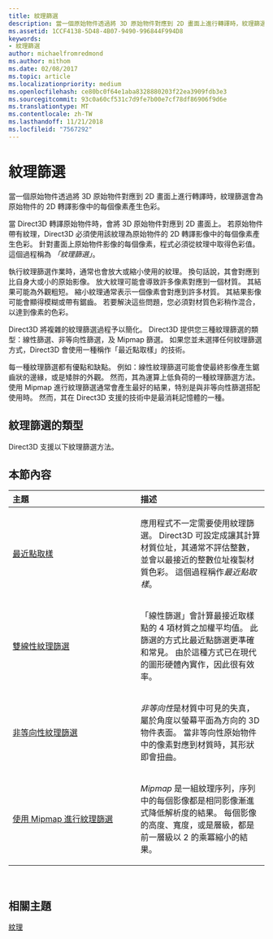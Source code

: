 ```yaml
---
title: 紋理篩選
description: 當一個原始物件透過將 3D 原始物件對應到 2D 畫面上進行轉譯時，紋理篩選會為原始物件的 2D 轉譯影像中的每個像素產生色彩。
ms.assetid: 1CCF4138-5D48-4B07-9490-996844F994D8
keywords:
- 紋理篩選
author: michaelfromredmond
ms.author: mithom
ms.date: 02/08/2017
ms.topic: article
ms.localizationpriority: medium
ms.openlocfilehash: ce80bc0f64e1aba8328880203f22ea3909fdb3e3
ms.sourcegitcommit: 93c0a60cf531c7d9fe7b00e7cf78df86906f9d6e
ms.translationtype: MT
ms.contentlocale: zh-TW
ms.lasthandoff: 11/21/2018
ms.locfileid: "7567292"
---
```

# <a name="texture-filtering"></a>紋理篩選


當一個原始物件透過將 3D 原始物件對應到 2D 畫面上進行轉譯時，紋理篩選會為原始物件的 2D 轉譯影像中的每個像素產生色彩。

當 Direct3D 轉譯原始物件時，會將 3D 原始物件對應到 2D 畫面上。 若原始物件帶有紋理，Direct3D 必須使用該紋理為原始物件的 2D 轉譯影像中的每個像素產生色彩。 針對畫面上原始物件影像的每個像素，程式必須從紋理中取得色彩值。 這個過程稱為 *「紋理篩選」*。

執行紋理篩選作業時，通常也會放大或縮小使用的紋理。 換句話說，其會對應到比自身大或小的原始影像。 放大紋理可能會導致許多像素對應到一個材質。 其結果可能為外觀粗短。 縮小紋理通常表示一個像素會對應到許多材質。 其結果影像可能會顯得模糊或帶有鋸齒。 若要解決這些問題，您必須對材質色彩稍作混合，以達到像素的色彩。

Direct3D 將複雜的紋理篩選過程予以簡化。 Direct3D 提供您三種紋理篩選的類型：線性篩選、非等向性篩選，及 Mipmap 篩選。 如果您並未選擇任何紋理篩選方式，Direct3D 會使用一種稱作「最近點取樣」的技術。

每一種紋理篩選都有優點和缺點。 例如：線性紋理篩選可能會使最終影像產生鋸齒狀的邊緣，或是矮胖的外觀。 然而，其為運算上低負荷的一種紋理篩選方法。 使用 Mipmap 進行紋理篩選通常會產生最好的結果，特別是與非等向性篩選搭配使用時。 然而，其在 Direct3D 支援的技術中是最消耗記憶體的一種。

## <a name="span-idtypes-of-texture-filteringspanspan-idtypes-of-texture-filteringspanspan-idtypes-of-texture-filteringspantypes-of-texture-filtering"></a><span id="Types-of-texture-filtering"></span><span id="types-of-texture-filtering"></span><span id="TYPES-OF-TEXTURE-FILTERING"></span>紋理篩選的類型


Direct3D 支援以下紋理篩選方法。

## <a name="span-idin-this-sectionspanin-this-section"></a><span id="in-this-section"></span>本節內容


<table>
<colgroup>
<col width="50%" />
<col width="50%" />
</colgroup>
<thead>
<tr class="header">
<th align="left">主題</th>
<th align="left">描述</th>
</tr>
</thead>
<tbody>
<tr class="odd">
<td align="left"><p><a href="nearest-point-sampling.md">最近點取樣</a></p></td>
<td align="left"><p>應用程式不一定需要使用紋理篩選。 Direct3D 可設定成讓其計算材質位址，其通常不評估整數，並會以最接近的整數位址複製材質色彩。 這個過程稱作<em>最近點取樣</em>。</p></td>
</tr>
<tr class="even">
<td align="left"><p><a href="bilinear-texture-filtering.md">雙線性紋理篩選</a></p></td>
<td align="left"><p>「線性篩選」<em></em>會計算最接近取樣點的 4 項材質之加權平均值。 此篩選的方式比最近點篩選更準確和常見。 由於這種方式已在現代的圖形硬體內實作，因此很有效率。</p></td>
</tr>
<tr class="odd">
<td align="left"><p><a href="anisotropic-texture-filtering.md">非等向性紋理篩選</a></p></td>
<td align="left"><p><em>非等向性</em>是材質中可見的失真，屬於角度以螢幕平面為方向的 3D 物件表面。 當非等向性原始物件中的像素對應到材質時，其形狀即會扭曲。</p></td>
</tr>
<tr class="even">
<td align="left"><p><a href="texture-filtering-with-mipmaps.md">使用 Mipmap 進行紋理篩選</a></p></td>
<td align="left"><p><em>Mipmap</em> 是一組紋理序列，序列中的每個影像都是相同影像漸進式降低解析度的結果。 每個影像的高度、寬度，或是層級，都是前一層級以 2 的乘冪縮小的結果。</p></td>
</tr>
</tbody>
</table>

 

## <a name="span-idrelated-topicsspanrelated-topics"></a><span id="related-topics"></span>相關主題


[紋理](textures.md)

 

 




